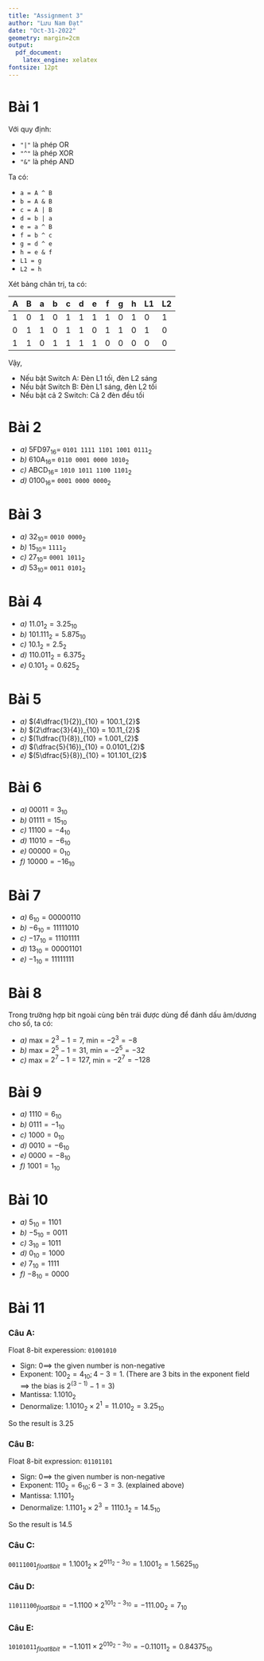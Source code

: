 ```yaml
---
title: "Assignment 3"
author: "Lưu Nam Đạt"
date: "Oct-31-2022"
geometry: margin=2cm
output: 
  pdf_document: 
    latex_engine: xelatex
fontsize: 12pt
---
```


# Bài 1

Với quy định:

  - `"|"` là phép OR
  - `"^"` là phép XOR
  - `"&"` là phép AND

Ta có:

  - `a = A ^ B`
  - `b = A & B`
  - `c = A | B`
  - `d = b | a`
  - `e = a ^ B`
  - `f = b ^ c`
  - `g = d ^ e`
  - `h = e & f`
  - `L1 = g`
  - `L2 = h`

Xét bảng chân trị, ta có:

| A | B | a | b | c | d | e | f | g | h | L1 | L2 |
| - | - | - | - | - | - | - | - | - | - | - | - |
| 1 | 0 | 1 | 0 | 1 | 1 | 1 | 1 | 0 | 1 | 0 | 1 |
| 0 | 1 | 1 | 0 | 1 | 1 | 0 | 1 | 1 | 0 | 1 | 0 |
| 1 | 1 | 0 | 1 | 1 | 1 | 1 | 0 | 0 | 0 | 0 | 0 |

Vậy,  

  - Nếu bật Switch A: Đèn L1 tối, đèn L2 sáng
  - Nếu bật Switch B: Đèn L1 sáng, đèn L2 tối
  - Nếu bật cả 2 Switch: Cả 2 đèn đều tối

# Bài 2

- *a)* $5$FD$97_{16} =$ `0101 1111 1101 1001 0111`$_{2}$
- *b)* $610$A$_{16} =$ `0110 0001 0000 1010`$_{2}$
- *c)* ABCD$_{16} =$ `1010 1011 1100 1101`$_{2}$
- *d)* $0100_{16} =$ `0001 0000 0000`$_{2}$

# Bài 3

- *a)* $32_{10} =$ `0010 0000`$_{2}$
- *b)* $15_{10} =$ `1111`$_{2}$
- *c)* $27_{10} =$ `0001 1011`$_{2}$
- *d)* $53_{10} =$ `0011 0101`$_{2}$

# Bài 4

- *a)* $11.01_{2} = 3.25_{10}$
- *b)* $101.111_{2} = 5.875_{10}$
- *c)* $10.1_{2} = 2.5_{2}$
- *d)* $110.011_{2} = 6.375_{2}$
- *e)* $0.101_{2} = 0.625_{2}$

# Bài 5

- *a)* $(4\dfrac{1}{2})_{10} = 100.1_{2}$
- *b)* $(2\dfrac{3}{4})_{10} = 10.11_{2}$
- *c)* $(1\dfrac{1}{8})_{10} = 1.001_{2}$
- *d)* $(\dfrac{5}{16})_{10} = 0.0101_{2}$
- *e)* $(5\dfrac{5}{8})_{10} = 101.101_{2}$

# Bài 6

- *a)* $00011 = 3_{10}$
- *b)* $01111 = 15_{10}$
- *c)* $11100 = -4_{10}$
- *d)* $11010 = -6_{10}$
- *e)* $00000 = 0_{10}$
- *f)* $10000 = -16_{10}$

# Bài 7

- *a)* $6_{10} = 00000110$
- *b)* $-6_{10} = 11111010$
- *c)* $-17_{10} = 11101111$
- *d)* $13_{10} = 00001101$
- *e)* $-1_{10} = 11111111$

# Bài 8

Trong trường hợp bit ngoài cùng bên trái được dùng để đánh dấu âm/dương cho số, ta có:

- *a)* max = $2^3 - 1 = 7$, min = $-2^3 = -8$
- *b)* max = $2^5 - 1 = 31$, min = $-2^5 = -32$
- *c)* max = $2^7 - 1 = 127$, min = $-2^7 = -128$

# Bài 9

- *a)* $1110 = 6_{10}$
- *b)* $0111 = -1_{10}$
- *c)* $1000 = 0_{10}$
- *d)* $0010 = -6_{10}$
- *e)* $0000 = -8_{10}$
- *f)* $1001 = 1_{10}$

# Bài 10

- *a)* $5_{10} = 1101$
- *b)* $-5_{10} = 0011$
- *c)* $3_{10} = 1011$
- *d)* $0_{10} = 1000$
- *e)* $7_{10} = 1111$
- *f)* $-8_{10} = 0000$

# Bài 11

### Câu A:

Float 8-bit experession: `01001010`

- Sign: $0 \implies$ the given number is non-negative
- Exponent: $100_{2} = 4_{10}; 4 - 3 = 1$. (There are 3 bits in the exponent field $\implies$ the bias is $2^{(3-1)} - 1 = 3$)
- Mantissa: $1.1010_{2}$
- Denormalize: $1.1010_{2} \times 2^1 = 11.010_{2} = 3.25_{10}$

So the result is $3.25$

### Câu B:

Float 8-bit expression: `01101101`

- Sign: $0 \implies$ the given number is non-negative
- Exponent: $110_{2} = 6_{10}; 6 - 3 = 3$. (explained above)
- Mantissa: $1.1101_{2}$
- Denormalize: $1.1101_{2} \times 2^3 = 1110.1_{2} = 14.5_{10}$

So the result is $14.5$

### Câu C:

`00111001`$_{float 8bit} = 1.1001_{2} \times 2^{011_{2} - 3_{10}} = 1.1001_{2} = 1.5625_{10}$

### Câu D:

`11011100`$_{float 8bit} = - 1.1100 \times 2^{101_{2} - 3_{10}} = - 111.00_{2} = 7_{10}$

### Câu E:

`10101011`$_{float 8bit} = - 1.1011 \times 2^{010_{2} - 3_{10}} = - 0.11011_{2} = 0.84375_{10}$
